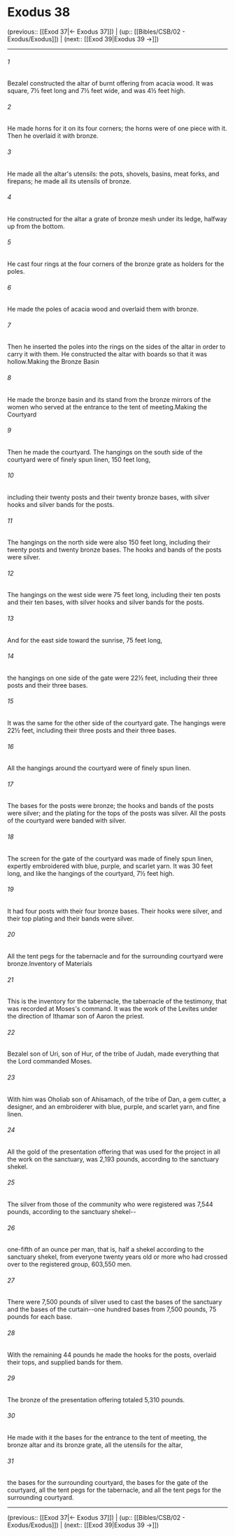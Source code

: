 # Exodus 38

(previous:: [[Exod 37|← Exodus 37]]) | (up:: [[Bibles/CSB/02 - Exodus/Exodus]]) | (next:: [[Exod 39|Exodus 39 →]])

***


###### 1 
Bezalel constructed the altar of burnt offering from acacia wood. It was square, 7½ feet long and 7½ feet wide, and was 4½ feet high. 

###### 2 
He made horns for it on its four corners; the horns were of one piece with it. Then he overlaid it with bronze. 

###### 3 
He made all the altar's utensils: the pots, shovels, basins, meat forks, and firepans; he made all its utensils of bronze. 

###### 4 
He constructed for the altar a grate of bronze mesh under its ledge, halfway up from the bottom. 

###### 5 
He cast four rings at the four corners of the bronze grate as holders for the poles. 

###### 6 
He made the poles of acacia wood and overlaid them with bronze. 

###### 7 
Then he inserted the poles into the rings on the sides of the altar in order to carry it with them. He constructed the altar with boards so that it was hollow.Making the Bronze Basin 

###### 8 
He made the bronze basin and its stand from the bronze mirrors of the women who served at the entrance to the tent of meeting.Making the Courtyard 

###### 9 
Then he made the courtyard. The hangings on the south side of the courtyard were of finely spun linen, 150 feet long, 

###### 10 
including their twenty posts and their twenty bronze bases, with silver hooks and silver bands for the posts. 

###### 11 
The hangings on the north side were also 150 feet long, including their twenty posts and twenty bronze bases. The hooks and bands of the posts were silver. 

###### 12 
The hangings on the west side were 75 feet long, including their ten posts and their ten bases, with silver hooks and silver bands for the posts. 

###### 13 
And for the east side toward the sunrise, 75 feet long, 

###### 14 
the hangings on one side of the gate were 22½ feet, including their three posts and their three bases. 

###### 15 
It was the same for the other side of the courtyard gate. The hangings were 22½ feet, including their three posts and their three bases. 

###### 16 
All the hangings around the courtyard were of finely spun linen. 

###### 17 
The bases for the posts were bronze; the hooks and bands of the posts were silver; and the plating for the tops of the posts was silver. All the posts of the courtyard were banded with silver. 

###### 18 
The screen for the gate of the courtyard was made of finely spun linen, expertly embroidered with blue, purple, and scarlet yarn. It was 30 feet long, and like the hangings of the courtyard, 7½ feet high. 

###### 19 
It had four posts with their four bronze bases. Their hooks were silver, and their top plating and their bands were silver. 

###### 20 
All the tent pegs for the tabernacle and for the surrounding courtyard were bronze.Inventory of Materials 

###### 21 
This is the inventory for the tabernacle, the tabernacle of the testimony, that was recorded at Moses's command. It was the work of the Levites under the direction of Ithamar son of Aaron the priest. 

###### 22 
Bezalel son of Uri, son of Hur, of the tribe of Judah, made everything that the Lord commanded Moses. 

###### 23 
With him was Oholiab son of Ahisamach, of the tribe of Dan, a gem cutter, a designer, and an embroiderer with blue, purple, and scarlet yarn, and fine linen. 

###### 24 
All the gold of the presentation offering that was used for the project in all the work on the sanctuary, was 2,193 pounds, according to the sanctuary shekel. 

###### 25 
The silver from those of the community who were registered was 7,544 pounds, according to the sanctuary shekel-- 

###### 26 
one-fifth of an ounce per man, that is, half a shekel according to the sanctuary shekel, from everyone twenty years old or more who had crossed over to the registered group, 603,550 men. 

###### 27 
There were 7,500 pounds of silver used to cast the bases of the sanctuary and the bases of the curtain--one hundred bases from 7,500 pounds, 75 pounds for each base. 

###### 28 
With the remaining 44 pounds he made the hooks for the posts, overlaid their tops, and supplied bands for them. 

###### 29 
The bronze of the presentation offering totaled 5,310 pounds. 

###### 30 
He made with it the bases for the entrance to the tent of meeting, the bronze altar and its bronze grate, all the utensils for the altar, 

###### 31 
the bases for the surrounding courtyard, the bases for the gate of the courtyard, all the tent pegs for the tabernacle, and all the tent pegs for the surrounding courtyard.

***

(previous:: [[Exod 37|← Exodus 37]]) | (up:: [[Bibles/CSB/02 - Exodus/Exodus]]) | (next:: [[Exod 39|Exodus 39 →]])
